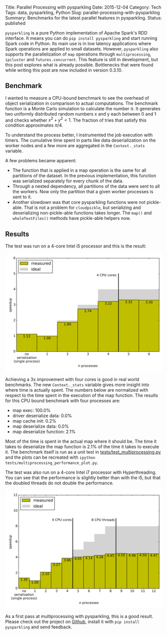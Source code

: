 Title: Parallel Processing with pysparkling
Date: 2015-12-04
Category: Tech
Tags: data, pysparkling, Python
Slug: parallel-processing-with-pysparkling
Summary: Benchmarks for the latest parallel features in pysparkling.
Status: published


`pysparkling` is a pure Python implementation of Apache Spark's RDD interface.
It means you can do `pip install pysparkling` and start running Spark code in
Python. Its main use is in low latency applications where Spark operations
are applied to small datasets. However, `pysparkling` also supports the
parallelization of `map` operations through `multiprocessing`, `ipcluster` and
`futures.concurrent`. This feature is still in development, but this post
explores what is already possible. Bottlenecks that were found while
writing this post are now included in version 0.3.10.


## Benchmark

I wanted to measure a CPU-bound benchmark to see the overhead of object
serialization in comparison to actual computations. The benchmark function
is a Monte Carlo simulation to calculate the number $\pi$. It generates
two uniformly distributed random numbers x and y each between 0 and 1 and
checks whether $x^2 + y^2 < 1$. The fraction of tries that satisfy this
condition approximates $\pi$/4.

To understand the process better, I instrumented the job execution with timers.
The cumulative time spent in parts like data deserialization on the worker
nodes and a few more are aggregated in the `Context._stats` variable.

A few problems became apparent:

* The function that is applied in a map operation is the same for all
  partitions of the dataset. In the previous implementation, this function
  was serialized separately for every chunk of the data.
* Through a nested dependency, all partitions of the data were sent to all
  the workers. Now only the partition that a given worker processes is sent to it.
* Another slowdown was that core pysparkling functions were not pickle-able.
  That is not a problem for `cloudpickle`, but serializing and deserializing
  non-pickle-able functions takes longer. The `map()` and `wholeTextFiles()`
  methods have pickle-able helpers now.


## Results

The test was run on a 4-core Intel i5 processor and this is the result:

<img class="image-process-crisp" src="/images/pysparkling_4cores.png" alt="Speedup with parallel processing on a 4-core Intel i5." />

Achieving a 3x improvement with four cores is good in real world benchmarks.
The new `Context._stats` variable gives more insight into where time is
actually spent. The numbers below are normalized with respect to the time
spent in the execution of the map function. The results for this CPU bound
benchmark with four processes are:

* map exec: 100.0%
* driver deserialize data: 0.0%
* map cache init: 0.2%
* map deserialize data: 0.0%
* map deserialize function: 2.1%

Most of the time is spent in the actual map where it should be. The time it
takes to deserialize the map function is 2.1% of the time it takes to execute
it. The benchmark itself is run as a unit test in
[tests/test_multiprocessing.py](https://github.com/svenkreiss/pysparkling/blob/master/tests/test_multiprocessing.py#L136)
and the plots can be recreated with `ipython tests/multiprocessing_performance_plot.py`.

The test was also run on a 4-core Intel i7 processor with Hyperthreading. You
can see that the performance is slightly better than with the i5, but that the
doubled threads do not double the performance.

<img class="image-process-crisp" src="/images/pysparkling_4cores_hyperthreading.png" alt="Speedup with parallel processing on a 4-core Intel i7." />

As a first pass at multiprocessing with pysparkling, this is a good result.
Please check out the project on [Github](https://github.com/svenkreiss/pysparkling),
install it with `pip install pysparkling` and send feedback.
